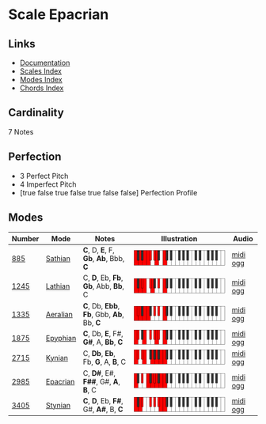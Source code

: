# Scale Epacrian

## Links

- [Documentation](index.md)
- [Scales Index](Scales.md)
- [Modes Index](Modes.md)
- [Chords Index](Chords.md)

## Cardinality

7 Notes

## Perfection

- 3 Perfect Pitch
- 4 Imperfect Pitch
- [true false true false true false false] Perfection Profile

## Modes

| Number | Mode | Notes | Illustration | Audio |
|--------|------|-------|--------------|-------|
| [885](https://ianring.com/musictheory/scales/885) | [Sathian](ModeSathian.md) | **C**, D, **E**, F, **Gb**, **Ab**, Bbb, **C** | ![CNaturalSathian](ModeCNaturalSathian.png) | [midi](ModeCNaturalSathian.mid) [ogg](ModeCNaturalSathian.ogg) | 
| [1245](https://ianring.com/musictheory/scales/1245) | [Lathian](ModeLathian.md) | C, **D**, Eb, **Fb**, **Gb**, Abb, **Bb**, C | ![CNaturalLathian](ModeCNaturalLathian.png) | [midi](ModeCNaturalLathian.mid) [ogg](ModeCNaturalLathian.ogg) | 
| [1335](https://ianring.com/musictheory/scales/1335) | [Aeralian](ModeAeralian.md) | **C**, Db, **Ebb**, **Fb**, Gbb, **Ab**, Bb, **C** | ![CNaturalAeralian](ModeCNaturalAeralian.png) | [midi](ModeCNaturalAeralian.mid) [ogg](ModeCNaturalAeralian.ogg) | 
| [1875](https://ianring.com/musictheory/scales/1875) | [Epyphian](ModeEpyphian.md) | **C**, Db, **E**, F#, **G#**, A, **Bb**, **C** | ![CNaturalEpyphian](ModeCNaturalEpyphian.png) | [midi](ModeCNaturalEpyphian.mid) [ogg](ModeCNaturalEpyphian.ogg) | 
| [2715](https://ianring.com/musictheory/scales/2715) | [Kynian](ModeKynian.md) | C, **Db**, **Eb**, Fb, **G**, A, **B**, C | ![CNaturalKynian](ModeCNaturalKynian.png) | [midi](ModeCNaturalKynian.mid) [ogg](ModeCNaturalKynian.ogg) | 
| [2985](https://ianring.com/musictheory/scales/2985) | [Epacrian](ModeEpacrian.md) | C, **D#**, E#, **F##**, G#, **A**, **B**, C | ![CNaturalEpacrian](ModeCNaturalEpacrian.png) | [midi](ModeCNaturalEpacrian.mid) [ogg](ModeCNaturalEpacrian.ogg) | 
| [3405](https://ianring.com/musictheory/scales/3405) | [Stynian](ModeStynian.md) | **C**, **D**, Eb, **F#**, G#, **A#**, B, **C** | ![CNaturalStynian](ModeCNaturalStynian.png) | [midi](ModeCNaturalStynian.mid) [ogg](ModeCNaturalStynian.ogg) | 
